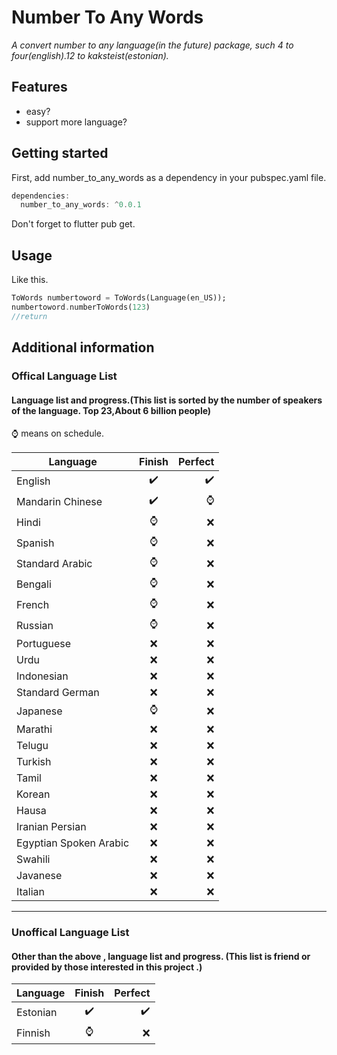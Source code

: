 <!-- 
This README describes the package. If you publish this package to pub.dev,
this README's contents appear on the landing page for your package.

For information about how to write a good package README, see the guide for
[writing package pages](https://dart.dev/guides/libraries/writing-package-pages). 

For general information about developing packages, see the Dart guide for
[creating packages](https://dart.dev/guides/libraries/create-library-packages)
and the Flutter guide for
[developing packages and plugins](https://flutter.dev/developing-packages). 
-->
# Number To Any Words
*A convert number to any language(in the future) package, such 4 to four(english).12 to kaksteist(estonian).*

## Features

* easy?
* support more language?

## Getting started

First, add number_to_any_words as a dependency in your pubspec.yaml file.
```dart
dependencies:
  number_to_any_words: ^0.0.1
```
Don't forget to flutter pub get.


## Usage

Like this.
```dart
ToWords numbertoword = ToWords(Language(en_US));
numbertoword.numberToWords(123)
//return 
```

## Additional information
### Offical Language List

#### Language list and progress.(This list is sorted by the number of speakers of the language. Top 23,About 6 billion people)
⌚ means on schedule.

| Language               | Finish | Perfect |
| ---------------------- | :----: | ------: |
| English                |   ✔️    |       ✔️ |
| Mandarin Chinese       |   ✔️    |       ⌚ |
| Hindi                  |   ⌚    |       ❌ |
| Spanish                |   ⌚    |       ❌ |
| Standard Arabic        |   ⌚    |       ❌ |
| Bengali                |   ⌚    |       ❌ |
| French                 |   ⌚    |       ❌ |
| Russian                |   ⌚    |       ❌ |
| Portuguese             |   ❌    |       ❌ |
| Urdu                   |   ❌    |       ❌ |
| Indonesian             |   ❌    |       ❌ |
| Standard German        |   ❌    |       ❌ |
| Japanese               |   ⌚    |       ❌ |
| Marathi                |   ❌    |       ❌ |
| Telugu                 |   ❌    |       ❌ |
| Turkish                |   ❌    |       ❌ |
| Tamil                  |   ❌    |       ❌ |
| Korean                 |   ❌    |       ❌ |
| Hausa                  |   ❌    |       ❌ |
| Iranian Persian        |   ❌    |       ❌ |
| Egyptian Spoken Arabic |   ❌    |       ❌ |
| Swahili                |   ❌    |       ❌ |
| Javanese               |   ❌    |       ❌ |
| Italian                |   ❌    |       ❌ |
---
### Unoffical Language List

#### Other than the above , language list and progress. (This list is friend or provided by those interested in this project .)

| Language | Finish | Perfect |
| -------- | :----: | ------: |
| Estonian |   ✔️    |       ✔️ |
| Finnish  |   ⌚    |       ❌ |
